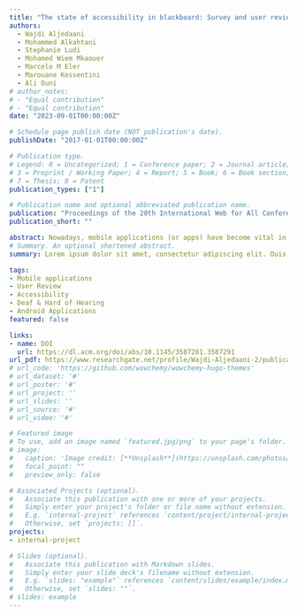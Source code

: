 ```yaml
---
title: "The state of accessibility in blackboard: Survey and user reviews case study"
authors:
  - Wajdi Aljedaani
  - Mohammed Alkahtani
  - Stephanie Ludi
  - Mohamed Wiem Mkaouer
  - Marcelo M Eler
  - Marouane Kessentini
  - Ali Ouni
# author_notes:
# - "Equal contribution"
# - "Equal contribution"
date: "2023-09-01T00:00:00Z"

# Schedule page publish date (NOT publication's date).
publishDate: "2017-01-01T00:00:00Z"

# Publication type.
# Legend: 0 = Uncategorized; 1 = Conference paper; 2 = Journal article;
# 3 = Preprint / Working Paper; 4 = Report; 5 = Book; 6 = Book section;
# 7 = Thesis; 8 = Patent
publication_types: ["1"]

# Publication name and optional abbreviated publication name.
publication: "Proceedings of the 20th International Web for All Conference"
publication_short: ""

abstract: Nowadays, mobile applications (or apps) have become vital in our daily life, particularly within education. Many institutions increasingly rely on mobile apps to provide access to all their students. However, many education mobile apps remain inaccessible to users with disabilities who need to utilize accessibility features like talkback or screen reader features. Accessibility features have to be considered in mobile apps to foster equity and inclusion in the educational environment allowing to use of such apps without limitations. Gaps in the accessibility to educational systems persist.
# Summary. An optional shortened abstract.
summary: Lorem ipsum dolor sit amet, consectetur adipiscing elit. Duis posuere tellus ac convallis placerat. Proin tincidunt magna sed ex sollicitudin condimentum.

tags:
- Mobile applications
- User Review
- Accessibility
- Deaf & Hard of Hearing
- Android Applications
featured: false

links:
- name: DOI
  url: https://dl.acm.org/doi/abs/10.1145/3587281.3587291
url_pdf: https://www.researchgate.net/profile/Wajdi-Aljedaani-2/publication/370412821_The_State_of_Accessibility_in_Blackboard_Survey_and_User_Reviews_Case_Study/links/6468d0b166b4cb4f73c32278/The-State-of-Accessibility-in-Blackboard-Survey-and-User-Reviews-Case-Study.pdf
# url_code: 'https://github.com/wowchemy/wowchemy-hugo-themes'
# url_dataset: '#'
# url_poster: '#'
# url_project: ''
# url_slides: ''
# url_source: '#'
# url_video: '#'

# Featured image
# To use, add an image named `featured.jpg/png` to your page's folder. 
# image:
#   caption: 'Image credit: [**Unsplash**](https://unsplash.com/photos/s9CC2SKySJM)'
#   focal_point: ""
#   preview_only: false

# Associated Projects (optional).
#   Associate this publication with one or more of your projects.
#   Simply enter your project's folder or file name without extension.
#   E.g. `internal-project` references `content/project/internal-project/index.md`.
#   Otherwise, set `projects: []`.
projects:
- internal-project

# Slides (optional).
#   Associate this publication with Markdown slides.
#   Simply enter your slide deck's filename without extension.
#   E.g. `slides: "example"` references `content/slides/example/index.md`.
#   Otherwise, set `slides: ""`.
# slides: example
---
```


<!-- {{% callout note %}}
Create your slides in Markdown - click the *Slides* button to check out the example.
{{% /callout %}}

Supplementary notes can be added here, including [code, math, and images](https://wowchemy.com/docs/writing-markdown-latex/). -->
